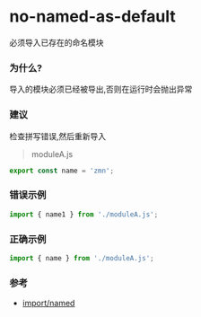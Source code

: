 # no-named-as-default

必须导入已存在的命名模块

### 为什么?

导入的模块必须已经被导出,否则在运行时会抛出异常

### 建议

检查拼写错误,然后重新导入

> moduleA.js

```js
export const name = 'zmn';
```

### 错误示例

```js
import { name1 } from './moduleA.js';
```

### 正确示例

```js
import { name } from './moduleA.js';
```

### 参考

- [import/named](https://github.com/benmosher/eslint-plugin-import/blob/master/docs/rules/no-named-as-default.md)
